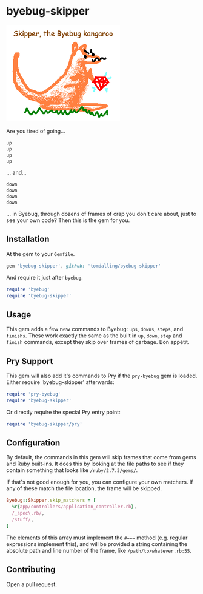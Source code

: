 byebug-skipper
==============

![Logo](https://raw.githubusercontent.com/tomdalling/byebug-skipper/main/skipper.png)

Are you tired of going...

```
up
up
up
up
```

... and...

```
down
down
down
down
```

... in Byebug, through dozens of frames of crap you don't care about,
just to see your own code? Then this is the gem for you.

## Installation

At the gem to your `Gemfile`.

```ruby
gem 'byebug-skipper', github: 'tomdalling/byebug-skipper'
```

And require it just after `byebug`.

```ruby
require 'byebug'
require 'byebug-skipper'
```

## Usage

This gem adds a few new commands to Byebug: `ups`, `downs`, `steps`,
and `finishs`. These work exactly the same as the built in `up`,
`down`, `step` and `finish` commands, except they skip over frames of
garbage. Bon appétit.

## Pry Support

This gem will also add it's commands to Pry if the `pry-byebug` gem is
loaded. Either require 'byebug-skipper' afterwards:

```ruby
require 'pry-byebug'
require 'byebug-skipper'
```

Or directly require the special Pry entry point:

```ruby
require 'byebug-skipper/pry'
```

## Configuration

By default, the commands in this gem will skip frames that come from
gems and Ruby built-ins. It does this by looking at the file paths to
see if they contain something that looks like `/ruby/2.7.3/gems/`.

If that's not good enough for you, you can configure your own
matchers. If any of these match the file location, the frame will be
skipped.

```ruby
Byebug::Skipper.skip_matchers = [
  %r{app/controllers/application_controller.rb},
  /_spec\.rb/,
  /stuff/,
]
```

The elements of this array must implement the `#===` method (e.g.
regular expressions implement this), and will be provided a string
containing the absolute path and line number of the frame, like
`/path/to/whatever.rb:55`.

## Contributing

Open a pull request.

